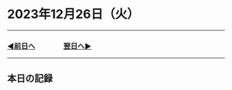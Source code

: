 # 2023年12月26日（火）

---

### [◀️前日へ](https://github.com/yuasys/chatty-journal/blob/main/2023/12/2023-12-2５.md)&emsp;&emsp;&emsp;&emsp;[翌日へ▶️](https://github.com/yuasys/chatty-journal/blob/main/2023/12/)

---

## 本日の記録
